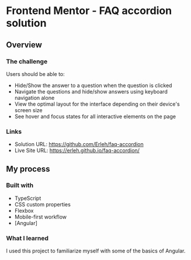 # Frontend Mentor - FAQ accordion solution

## Overview

### The challenge

Users should be able to:

- Hide/Show the answer to a question when the question is clicked
- Navigate the questions and hide/show answers using keyboard navigation alone
- View the optimal layout for the interface depending on their device's screen size
- See hover and focus states for all interactive elements on the page

### Links

- Solution URL: https://github.com/Erleh/faq-accordion
- Live Site URL: https://erleh.github.io/faq-accordion/

## My process

### Built with

- TypeScript
- CSS custom properties
- Flexbox
- Mobile-first workflow
- [Angular]

### What I learned

I used this project to familiarize myself with some of the basics of Angular.
